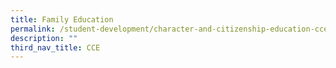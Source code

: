 ```yaml
---
title: Family Education
permalink: /student-development/character-and-citizenship-education-cce/family-education
description: ""
third_nav_title: CCE
---
```

